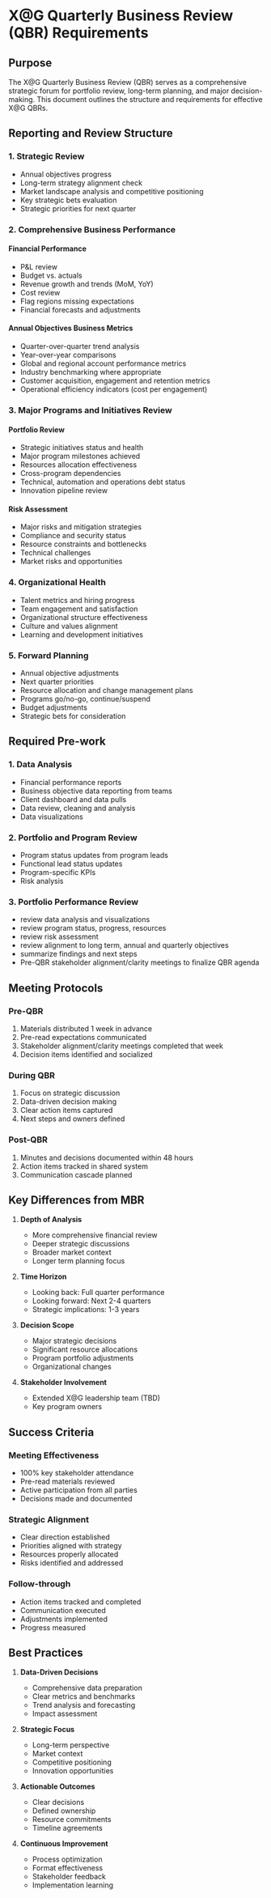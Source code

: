 # X@G Quarterly Business Review (QBR) Requirements

## Purpose
The X@G Quarterly Business Review (QBR) serves as a comprehensive strategic forum for portfolio review, long-term planning, and major decision-making. This document outlines the structure and requirements for effective X@G QBRs.

## Reporting and Review Structure

### 1. Strategic Review 
- Annual objectives progress
- Long-term strategy alignment check
- Market landscape analysis and competitive positioning
- Key strategic bets evaluation
- Strategic priorities for next quarter

### 2. Comprehensive Business Performance
#### Financial Performance
- P&L review
- Budget vs. actuals
- Revenue growth and trends (MoM, YoY)
- Cost review
- Flag regions missing expectations
- Financial forecasts and adjustments

#### Annual Objectives Business Metrics
- Quarter-over-quarter trend analysis
- Year-over-year comparisons
- Global and regional account performance metrics
- Industry benchmarking where appropriate
- Customer acquisition, engagement and retention metrics
- Operational efficiency indicators (cost per engagement)

### 3. Major Programs and Initiatives Review
#### Portfolio Review
- Strategic initiatives status and health
- Major program milestones achieved
- Resources allocation effectiveness
- Cross-program dependencies
- Technical, automation and operations debt status
- Innovation pipeline review

#### Risk Assessment
- Major risks and mitigation strategies
- Compliance and security status
- Resource constraints and bottlenecks
- Technical challenges
- Market risks and opportunities

### 4. Organizational Health
- Talent metrics and hiring progress
- Team engagement and satisfaction
- Organizational structure effectiveness
- Culture and values alignment
- Learning and development initiatives

### 5. Forward Planning
- Annual objective adjustments
- Next quarter priorities
- Resource allocation and change management plans
- Programs go/no-go, continue/suspend
- Budget adjustments
- Strategic bets for consideration

## Required Pre-work

### 1. Data Analysis
- Financial performance reports
- Business objective data reporting from teams
- Client dashboard and data pulls
- Data review, cleaning and analysis
- Data visualizations

### 2. Portfolio and Program Review
- Program status updates from program leads
- Functional lead status updates
- Program-specific KPIs
- Risk analysis

### 3. Portfolio Performance Review
- review data analysis and visualizations
- review program status, progress, resources 
- review risk assessment
- review alignment to long term, annual and quarterly objectives
- summarize findings and next steps
- Pre-QBR stakeholder alignment/clarity meetings to finalize QBR agenda

## Meeting Protocols

### Pre-QBR
1. Materials distributed 1 week in advance
2. Pre-read expectations communicated
3. Stakeholder alignment/clarity meetings completed that week
4. Decision items identified and socialized

### During QBR
1. Focus on strategic discussion
2. Data-driven decision making
3. Clear action items captured
4. Next steps and owners defined

### Post-QBR
1. Minutes and decisions documented within 48 hours
2. Action items tracked in shared system
3. Communication cascade planned

## Key Differences from MBR
1. **Depth of Analysis**
   - More comprehensive financial review
   - Deeper strategic discussions
   - Broader market context
   - Longer term planning focus

2. **Time Horizon**
   - Looking back: Full quarter performance
   - Looking forward: Next 2-4 quarters
   - Strategic implications: 1-3 years

3. **Decision Scope**
   - Major strategic decisions
   - Significant resource allocations
   - Program portfolio adjustments
   - Organizational changes

4. **Stakeholder Involvement**
   - Extended X@G leadership team (TBD)
   - Key program owners

## Success Criteria

### Meeting Effectiveness
- 100% key stakeholder attendance
- Pre-read materials reviewed
- Active participation from all parties
- Decisions made and documented

### Strategic Alignment
- Clear direction established
- Priorities aligned with strategy
- Resources properly allocated
- Risks identified and addressed

### Follow-through
- Action items tracked and completed
- Communication executed
- Adjustments implemented
- Progress measured

## Best Practices

1. **Data-Driven Decisions**
   - Comprehensive data preparation
   - Clear metrics and benchmarks
   - Trend analysis and forecasting
   - Impact assessment

2. **Strategic Focus**
   - Long-term perspective
   - Market context
   - Competitive positioning
   - Innovation opportunities

3. **Actionable Outcomes**
   - Clear decisions
   - Defined ownership
   - Resource commitments
   - Timeline agreements

4. **Continuous Improvement**
   - Process optimization
   - Format effectiveness
   - Stakeholder feedback
   - Implementation learning
